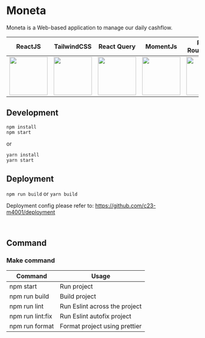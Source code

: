 # Moneta
Moneta is a Web-based application to manage our daily cashflow.

| ReactJS | TailwindCSS | React Query | MomentJs | React Router DOM | EsLint | Github |
| --- | --- | --- | --- | --- | --- | --- |  
|  <img width="100" src="https://raw.githubusercontent.com/get-icon/geticon/fc0f660daee147afb4a56c64e12bde6486b73e39/icons/react.svg" /> | <img width="100" src="https://raw.githubusercontent.com/get-icon/geticon/fc0f660daee147afb4a56c64e12bde6486b73e39/icons/tailwindcss.svg" /> | <img width="100" src="https://seeklogo.com/images/R/react-query-logo-1340EA4CE9-seeklogo.com.png" /> | <img width="100" src="	https://cdn.worldvectorlogo.com/logos/momentjs.svg" /> | <img width="100" src="https://reactrouter.com/_brand/react-router-stacked-color.png" /> | <img width="100" src="https://upload.wikimedia.org/wikipedia/commons/thumb/e/e3/ESLint_logo.svg/1200px-ESLint_logo.svg.png" /> | <img width="100" src="https://raw.githubusercontent.com/get-icon/geticon/fc0f660daee147afb4a56c64e12bde6486b73e39/icons/github.svg" /> |



## Development

```
npm install
npm start
```
or
```
yarn install
yarn start
```


## Deployment

`npm run build` or `yarn build`

Deployment config please refer to: https://github.com/c23-m4001/deployment

<br />

## Command

### Make command
| Command | Usage |
| ---- | --- |
| npm start |  Run project |
| npm run build | Build project |
| npm run lint | Run Eslint across the project |
| npm run lint:fix | Run Eslint autofix project |
| npm run format | Format project using prettier |
